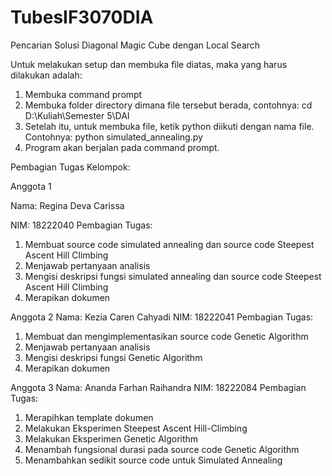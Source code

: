 # TubesIF3070DIA
Pencarian Solusi Diagonal Magic Cube dengan Local Search

Untuk melakukan setup dan membuka file diatas, maka yang harus dilakukan adalah:
1. Membuka command prompt
2. Membuka folder directory dimana file tersebut berada, contohnya:
   cd D:\Kuliah\Semester 5\DAI
3. Setelah itu, untuk membuka file, ketik python diikuti dengan nama file. Contohnya:
   python simulated_annealing.py
4. Program akan berjalan pada command prompt. 

Pembagian Tugas Kelompok:

Anggota 1

Nama: Regina Deva Carissa

NIM: 18222040
Pembagian Tugas:
1. Membuat source code simulated annealing dan source code Steepest Ascent Hill Climbing
2. Menjawab pertanyaan analisis
3. Mengisi deskripsi fungsi simulated annealing dan source code Steepest Ascent Hill Climbing
4. Merapikan dokumen

Anggota 2
Nama: Kezia Caren Cahyadi
NIM: 18222041
Pembagian Tugas:
1. Membuat dan mengimplementasikan source code Genetic Algorithm
2. Menjawab pertanyaan analisis
3. Mengisi deskripsi fungsi Genetic Algorithm
4. Merapikan dokumen

Anggota 3
Nama: Ananda Farhan Raihandra
NIM: 18222084
Pembagian Tugas:
1. Merapihkan template dokumen
2. Melakukan Eksperimen Steepest Ascent Hill-Climbing
3. Melakukan Eksperimen Genetic Algorithm
4. Menambah fungsional durasi pada  source code Genetic Algorithm
5. Menambahkan sedikit source code untuk Simulated Annealing 

